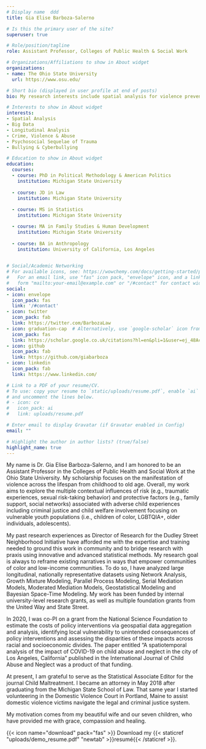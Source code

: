 ```yaml
---
# Display name  ddd
title: Gia Elise Barboza-Salerno

# Is this the primary user of the site?
superuser: true

# Role/position/tagline
role: Assistant Professor, Colleges of Public Health & Social Work

# Organizations/Affiliations to show in About widget
organizations:
- name: The Ohio State University
  url: https://www.osu.edu/

# Short bio (displayed in user profile at end of posts)
bio: My research interests include spatial analysis for violence prevention, longitudinal analysis for positive development and using big data for social justice.

# Interests to show in About widget
interests:
- Spatial Analysis
- Big Data
- Longitudinal Analysis
- Crime, Violence & Abuse
- Psychosocial Sequelae of Trauma
- Bullying & Cyberbullying

# Education to show in About widget
education:
  courses:
  - course: PhD in Political Methodology & American Politics
    institution: Michigan State University
  
  - course: JD in Law
    institution: Michigan State University
    
  - course: MS in Statistics
    institution: Michigan State University

  - course: MA in Family Studies & Human Development
    institution: Michigan State University
    
  - course: BA in Anthropology
    institution: University of California, Los Angeles
    

# Social/Academic Networking
# For available icons, see: https://wowchemy.com/docs/getting-started/page-builder/#icons
#   For an email link, use "fas" icon pack, "envelope" icon, and a link in the
#   form "mailto:your-email@example.com" or "/#contact" for contact widget.
social:
- icon: envelope
  icon_pack: fas
  link: '/#contact'
- icon: twitter
  icon_pack: fab
  link: https://twitter.com/BarbozaLaw
- icon: graduation-cap  # Alternatively, use `google-scholar` icon from `ai` icon pack
  icon_pack: fas
  link: https://scholar.google.co.uk/citations?hl=en&pli=1&user=ej_48AcAAAAJ
- icon: github
  icon_pack: fab
  link: https://github.com/giabarboza
- icon: linkedin
  icon_pack: fab
  link: https://www.linkedin.com/

# Link to a PDF of your resume/CV.
# To use: copy your resume to `static/uploads/resume.pdf`, enable `ai` icons in `params.toml`, 
# and uncomment the lines below.
# - icon: cv
#   icon_pack: ai
#   link: uploads/resume.pdf

# Enter email to display Gravatar (if Gravatar enabled in Config)
email: ""

# Highlight the author in author lists? (true/false)
highlight_name: true
---
```


My name is Dr. Gia Elise Barboza-Salerno, and I am honored to be an Assistant Professor in the Colleges of Public Health and Social Work at the Ohio State University. My scholarship focuses on the manifestation of violence across the lifespan from childhood to old age. Overall, my work aims to explore the multiple contextual influences of risk (e.g., traumatic experiences, sexual risk-taking behavior) and protective factors (e.g., family support, social networks) associated with adverse child experiences including criminal justice and child welfare involvement focusing on vulnerable youth populations (i.e., children of color, LGBTQIA+, older individuals, adolescents). 

My past research experiences as Director of Research for the Dudley Street Neighborhood Initiative have afforded me with the expertise and training needed to ground this work in community and to bridge research with praxis using innovative and advanced statistical methods. My research goal is always to reframe existing narratives in ways that empower communities of color and low-income communities. To do so, I have analyzed large longitudinal, nationally representative datasets using Network Analysis, Growth Mixture Modeling, Parallel Process Modeling, Serial Mediation Models, Moderated Mediation Models, Geostatistical Modeling and Bayesian Space-Time Modeling. My work has been funded by internal university-level research grants, as well as multiple foundation grants from the United Way and State Street. 

In 2020, I was co-PI on a grant from the National Science Foundation to estimate the costs of policy interventions via geospatial data aggregation and analysis, identifying local vulnerability to unintended consequences of policy interventions and assessing the disparities of these impacts across racial and socioeconomic divides. The paper entitled “A spatiotemporal analysis of the impact of COVID-19 on child abuse and neglect in the city of Los Angeles, California” published in the International Journal of Child Abuse and Neglect was a product of that funding. 

At present, I am grateful to serve as the Statistical Associate Editor for the journal Child Maltreatment. I became an attorney in May 2018 after graduating from the Michigan State School of Law. That same year I started volunteering in the Domestic Violence Court in Portland, Maine to assist domestic violence victims navigate the legal and criminal justice system. 

My motivation comes from my beautiful wife and our seven children, who have provided me with grace, compassion and healing.

{{< icon name="download" pack="fas" >}} Download my {{< staticref "uploads/demo_resume.pdf" "newtab" >}}resumé{{< /staticref >}}.
